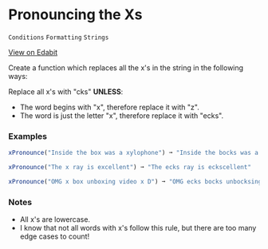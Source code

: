 # Pronouncing the Xs

`Conditions` `Formatting` `Strings`

[View on Edabit](https://edabit.com/challenge/mH6Ny8eH6AStdzzyS)

Create a function which replaces all the x's in the string in the following ways:

Replace all x's with "cks" **UNLESS**:

- The word begins with "x", therefore replace it with "z".
- The word is just the letter "x", therefore replace it with "ecks".

### Examples

```js
xPronounce("Inside the box was a xylophone") ➞ "Inside the bocks was a zylophone"

xPronounce("The x ray is excellent") ➞ "The ecks ray is eckscellent"

xPronounce("OMG x box unboxing video x D") ➞ "OMG ecks bocks unbocksing video ecks D"
```

### Notes

- All x's are lowercase.
- I know that not all words with x's follow this rule, but there are too many edge cases to count!
